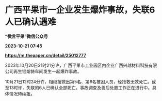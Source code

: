 # 广西平果市一企业发生爆炸事故，失联6人已确认遇难
**“微言平果”微信公众号**

**2023-10-21 07:45**

**https://m.thepaper.cn/detail/25012777**

2023年10月20日21时21分许，广西平果市工业园区内企业广西兴越材料科技有限公司再生铝熔铸车间发生一起爆炸事故。

10月21日12时24分许，相继搜救出第5名、第6名被困人员，经抢救无效死亡。截至13时许，失联的6人已确认全部死亡。事故调查及善后处置工作正在进行中。具体情况待续报。